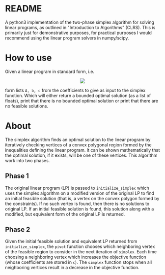 # README

A python3 implementation of the two-phase simplex algorithm for solving linear programs, as outlined in "Introduction to Algorithms" (CLRS). This is primarily just for demonstrative purposes, for practical purposes I would recommend using the linear program solvers in numpy/scipy.

# How to use

Given a linear program in standard form, i.e.

<p align="center">
  <img src="https://i.imgur.com/ZQegHSh.png">
</p>

form lists `A, b, c` from the coefficients to give as input to the simplex function. Which will either return a bounded optimal solution (as a list of floats), print that there is no bounded optimal solution or print that there are no feasible solutions.

# About

The simplex algorithm finds an optimal solution to the linear program by iteratively checking vertices of a convex polygonal region formed by the inequalities defining the linear program. It can be shown mathematically that the optimal solution, if it exists, will be one of these vertices. This algorithm work into two phases.

## Phase 1

The original linear program (LP) is passed to `initialize_simplex` which uses the simplex algorithm on a modified version of the original LP to find an initial feasible solution (that is, a vertex on the convex polygon formed by the constraints). If no such vertex is found, then there is no solutions to original LP. If an initial feasible solution is found, this solution along with a modified, but equivalent form of the original LP is returned.

## Phase 2

Given the initial feasible solution and equivalent LP returned from `initialize_simplex`, the `pivot` function chooses which neighboring vertex of the feasible region to consider in the next iteration of `simplex`. Each time choosing a neighboring vertex which increases the objective function (whose coefficients are stored in `c`). The `simplex` function stops when all neighboring vertices result in a decrease in the objective function.
